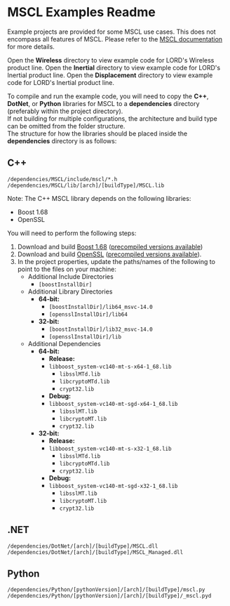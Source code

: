 # MSCL Examples Readme

Example projects are provided for some MSCL use cases. This does not encompass all features of MSCL.
Please refer to the [MSCL documentation](https://lord-microstrain.github.io/MSCL/Documentation/MSCL%20API%20Documentation/index.html) for more details.

Open the **Wireless** directory to view example code for LORD's Wireless product line.
Open the **Inertial** directory to view example code for LORD's Inertial product line.
Open the **Displacement** directory to view example code for LORD's Inertial product line.

To compile and run the example code, you will need to copy the **C++**, **DotNet**, or **Python** libraries for MSCL to a **dependencies** directory (preferably within the project directory).\
If not building for multiple configurations, the architecture and build type can be omitted from the folder structure.\
The structure for how the libraries should be placed inside the **dependencies** directory is as follows:

## C++
```
/dependencies/MSCL/include/mscl/*.h
/dependencies/MSCL/lib/[arch]/[buildType]/MSCL.lib
```

Note: The C++ MSCL library depends on the following libraries:
- Boost 1.68
- OpenSSL

You will need to perform the following steps:
1. Download and build [Boost 1.68](https://www.boost.org/) ([precompiled versions available](https://sourceforge.net/projects/boost/files/boost-binaries/))
2. Download and build [OpenSSL](https://www.openssl.org/) ([precompiled versions available](https://www.npcglib.org/~stathis/blog/precompiled-openssl/)).
3. In the project properties, update the paths/names of the following to point to the files on your machine:
    - Additional Include Directories
        - ```[boostInstallDir]```
    - Additional Library Directories
        - **64-bit:**
            - ```[boostInstallDir]/lib64_msvc-14.0```
            - ```[opensslInstallDir]/lib64```
        - **32-bit:**
            - ```[boostInstallDir]/lib32_msvc-14.0```
            - ```[opensslInstallDir]/lib```
    - Additional Dependencies
        - **64-bit:**
            - **Release:** 
             - ```libboost_system-vc140-mt-s-x64-1_68.lib```
                - ```libsslMTd.lib```
                - ```libcryptoMTd.lib```
                - ```crypt32.lib```
            - **Debug:** 
             - ```libboost_system-vc140-mt-sgd-x64-1_68.lib```
                - ```libsslMT.lib```
                - ```libcryptoMT.lib```
                - ```crypt32.lib```
        - **32-bit:**
            - **Release:** 
             - ```libboost_system-vc140-mt-s-x32-1_68.lib```
                - ```libsslMTd.lib```
                - ```libcryptoMTd.lib```
                - ```crypt32.lib```
            - **Debug:** 
             - ```libboost_system-vc140-mt-sgd-x32-1_68.lib```
                - ```libsslMT.lib```
                - ```libcryptoMT.lib```
                - ```crypt32.lib```

## .NET

```
/dependencies/DotNet/[arch]/[buildType]/MSCL.dll
/dependencies/DotNet/[arch]/[buildType]/MSCL_Managed.dll
```

## Python
```
/dependencies/Python/[pythonVersion]/[arch]/[buildType]/mscl.py
/dependencies/Python/[pythonVersion]/[arch]/[buildType]/_mscl.pyd
```
